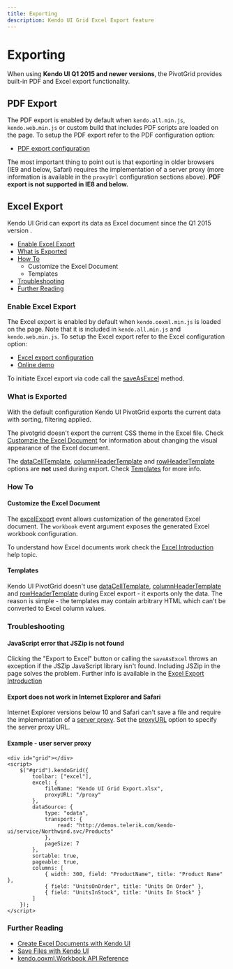 ```yaml
---
title: Exporting
description: Kendo UI Grid Excel Export feature
---
```


# Exporting

When using **Kendo UI Q1 2015 and newer versions**, the PivotGrid provides built-in PDF and Excel export functionality.

## PDF Export

The PDF export is enabled by default when `kendo.all.min.js`, `kendo.web.min.js` or custom build that includes PDF scripts are loaded on the page.
To setup the PDF export refer to the PDF configuration option:

* [PDF export configuration](/api/javascript/ui/pivotgrid#configuration-pdf)

The most important thing to point out is that exporting in older browsers (IE9 and below, Safari) requires the implementation of a server proxy
(more information is available in the `proxyUrl` configuration sections above). **PDF export is not supported in IE8 and below.**

## Excel Export

Kendo UI Grid can export its data as Excel document since the Q1 2015 version .

- [Enable Excel Export](#enable-excel-export)
- [What is Exported](#what-is-exported)
- [How To](#how-to)
    - Customize the Excel Document
    - Templates
- [Troubleshooting](#troubleshooting)
- [Further Reading](#further-reading)

### Enable Excel Export

The Excel export is enabled by default when `kendo.ooxml.min.js` is loaded on the page. Note that it is included in `kendo.all.min.js` and `kendo.web.min.js`.
To setup the Excel export refer to the Excel configuration option:

* [Excel export configuration](/api/javascript/ui/pivotgrid#configuration-excel)
* [Online demo](http://demos.telerik.com/kendo-ui/pivotgrid/excel-export)

To initiate Excel export via code call the [saveAsExcel](/api/javascript/ui/pivotgrid.html#methods-saveAsExcel) method.


### What is Exported

With the default configuration Kendo UI PivotGrid exports the current data with sorting, filtering applied.

The pivotgrid doesn't export the current CSS theme in the Excel file. Check [Customzie the Excel Document](#customize-the-excel-document) for information about changing the visual appearance of the Excel document.

The [dataCellTemplate](/api/javascript/ui/pivotgrid#configuration-dataCellTemplate), [columnHeaderTemplate](/api/javascript/ui/pivotgrid#configuration-columnHeaderTemplate) and
[rowHeaderTemplate](/api/javascript/ui/pivotgrid#configuration-rowHeaderTemplate) options are **not** used during export. Check [Templates](#templates) for more info.

### How To

#### Customize the Excel Document

The [excelExport](/api/javascript/ui/grid#events-excelExport) event allows customization of the generated Excel document.
The `workbook` event argument exposes the generated Excel workbook configuration.

To understand how Excel documents work check the [Excel Introduction](/framework/excel/introduction#create-excel-document) help topic.

#### Templates

Kendo UI PivotGrid doesn't use [dataCellTemplate](/api/javascript/ui/pivotgrid#configuration-dataCellTemplate), [columnHeaderTemplate](/api/javascript/ui/pivotgrid#configuration-columnHeaderTemplate) and
[rowHeaderTemplate](/api/javascript/ui/pivotgrid#configuration-rowHeaderTemplate) during Excel export - it exports only the data. The reason is simple - the templates may contain arbitrary HTML which can't be converted to Excel column values.

### Troubleshooting

#### JavaScript error that JSZip is not found

Clicking the "Export to Excel" button or calling the `saveAsExcel` throws an exception if the JSZip JavaScript library isn't found. Including JSZip in the page solves the problem.
Further info is available in the [Excel Export Introduction](/framework/excel/introduction#requirements)

#### Export does not work in Internet Explorer and Safari

Internet Explorer versions below 10 and Safari can't save a file and require the implementation of a [server proxy](/framework/save-files/introduction#browser-support).
Set the [proxyURL](/api/javascript/ui/pivotgrid#configuration-excel.proxyURL) option to specify the server proxy URL.

#### Example - user server proxy

    <div id="grid"></div>
    <script>
        $("#grid").kendoGrid({
            toolbar: ["excel"],
            excel: {
                fileName: "Kendo UI Grid Export.xlsx",
                proxyURL: "/proxy"
            },
            dataSource: {
                type: "odata",
                transport: {
                    read: "http://demos.telerik.com/kendo-ui/service/Northwind.svc/Products"
                },
                pageSize: 7
            },
            sortable: true,
            pageable: true,
            columns: [
                { width: 300, field: "ProductName", title: "Product Name" },
                { field: "UnitsOnOrder", title: "Units On Order" },
                { field: "UnitsInStock", title: "Units In Stock" }
            ]
        });
    </script>


### Further Reading

* [Create Excel Documents with Kendo UI](/framework/excel/introduction)
* [Save Files with Kendo UI](/framework/save-files/introduction)
* [kendo.ooxml.Workbook API Reference](/api/javascript/ooxml/Workbook)
